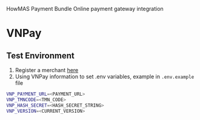 HowMAS Payment Bundle
Online payment gateway integration

<!-- [TOC] -->

# VNPay

## Test Environment
1. Register a merchant [here](https://sandbox.vnpayment.vn/devreg/ "Register a VNPay merchant")
2. Using VNPay information to set .env variables, example in `.env.example` file

```bash
VNP_PAYMENT_URL=<PAYMENT_URL>
VNP_TMNCODE=<TMN_CODE>
VNP_HASH_SECRET=<HASH_SECRET_STRING>
VNP_VERSION=<CURRENT_VERSION>
```
